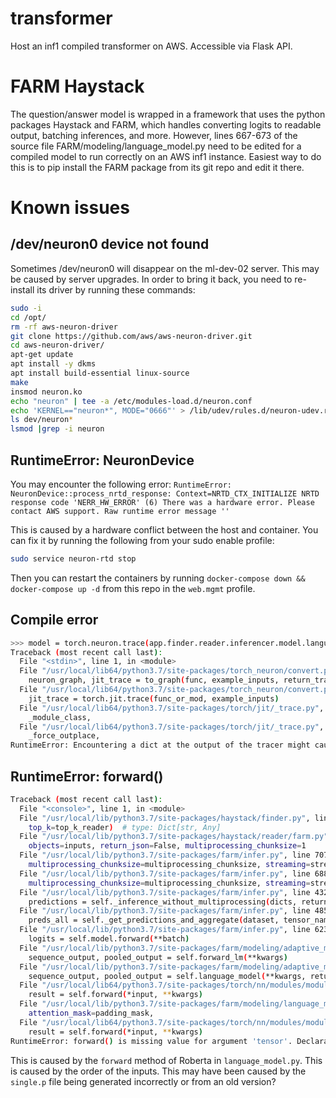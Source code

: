 # transformer
Host an inf1 compiled transformer on AWS. Accessible via Flask API.

# FARM Haystack
The question/answer model is wrapped in a framework that uses the python packages Haystack and FARM, which handles converting logits to readable output, batching inferences, and more.  However, lines 667-673 of the source file FARM/modeling/language_model.py need to be edited for a compiled model to run correctly on an AWS inf1 instance.  Easiest way to do this is to pip install the FARM package from its git repo and edit it there. 


# Known issues

## /dev/neuron0 device not found
Sometimes /dev/neuron0 will disappear on the ml-dev-02 server. This may be caused by server upgrades. In order to bring it back, you need to re-install its driver by running these commands:

```bash
sudo -i
cd /opt/
rm -rf aws-neuron-driver
git clone https://github.com/aws/aws-neuron-driver.git
cd aws-neuron-driver/
apt-get update
apt install -y dkms
apt install build-essential linux-source
make
insmod neuron.ko
echo "neuron" | tee -a /etc/modules-load.d/neuron.conf
echo 'KERNEL=="neuron*", MODE="0666"' > /lib/udev/rules.d/neuron-udev.rules
ls dev/neuron*
lsmod |grep -i neuron
```

## RuntimeError: NeuronDevice
You may encounter the following error: `RuntimeError: NeuronDevice::process_nrtd_response: Context=NRTD_CTX_INITIALIZE NRTD response code 'NERR_HW_ERROR' (6) There was a hardware error. Please contact AWS support. Raw runtime error message ''`

This is caused by a hardware conflict between the host and container. You can fix it by running the following from your sudo enable profile:
```bash
sudo service neuron-rtd stop
```

Then you can restart the containers by running `docker-compose down && docker-compose up -d` from this repo in the `web.mgmt` profile.

## Compile error

```bash
>>> model = torch.neuron.trace(app.finder.reader.inferencer.model.language_model.model, example_inputs=inputs, strict=False)
Traceback (most recent call last):
  File "<stdin>", line 1, in <module>
  File "/usr/local/lib64/python3.7/site-packages/torch_neuron/convert.py", line 71, in trace
    neuron_graph, jit_trace = to_graph(func, example_inputs, return_trace=True)
  File "/usr/local/lib64/python3.7/site-packages/torch_neuron/convert.py", line 228, in to_graph
    jit_trace = torch.jit.trace(func_or_mod, example_inputs)
  File "/usr/local/lib64/python3.7/site-packages/torch/jit/_trace.py", line 742, in trace
    _module_class,
  File "/usr/local/lib64/python3.7/site-packages/torch/jit/_trace.py", line 940, in trace_module
    _force_outplace,
RuntimeError: Encountering a dict at the output of the tracer might cause the trace to be incorrect, this is only valid if the container structure does not change based on the module's inputs. Consider using a constant container instead (e.g. for `list`, use a `tuple` instead. for `dict`, use a `NamedTuple` instead). If you absolutely need this and know the side effects, pass strict=False to trace() to allow this behavior.
```

## RuntimeError: forward()
```bash
Traceback (most recent call last):
  File "<console>", line 1, in <module>
  File "/usr/local/lib/python3.7/site-packages/haystack/finder.py", line 84, in get_answers
    top_k=top_k_reader)  # type: Dict[str, Any]
  File "/usr/local/lib/python3.7/site-packages/haystack/reader/farm.py", line 365, in predict
    objects=inputs, return_json=False, multiprocessing_chunksize=1
  File "/usr/local/lib/python3.7/site-packages/farm/infer.py", line 707, in inference_from_objects
    multiprocessing_chunksize=multiprocessing_chunksize, streaming=streaming)
  File "/usr/local/lib/python3.7/site-packages/farm/infer.py", line 688, in inference_from_dicts
    multiprocessing_chunksize=multiprocessing_chunksize, streaming=streaming)
  File "/usr/local/lib/python3.7/site-packages/farm/infer.py", line 432, in inference_from_dicts
    predictions = self._inference_without_multiprocessing(dicts, return_json, aggregate_preds)
  File "/usr/local/lib/python3.7/site-packages/farm/infer.py", line 485, in _inference_without_multiprocessing
    preds_all = self._get_predictions_and_aggregate(dataset, tensor_names, baskets)
  File "/usr/local/lib/python3.7/site-packages/farm/infer.py", line 623, in _get_predictions_and_aggregate
    logits = self.model.forward(**batch)
  File "/usr/local/lib/python3.7/site-packages/farm/modeling/adaptive_model.py", line 414, in forward
    sequence_output, pooled_output = self.forward_lm(**kwargs)
  File "/usr/local/lib/python3.7/site-packages/farm/modeling/adaptive_model.py", line 458, in forward_lm
    sequence_output, pooled_output = self.language_model(**kwargs, return_dict=False, output_all_encoded_layers=False)
  File "/usr/local/lib64/python3.7/site-packages/torch/nn/modules/module.py", line 727, in _call_impl
    result = self.forward(*input, **kwargs)
  File "/usr/local/lib/python3.7/site-packages/farm/modeling/language_model.py", line 673, in forward
    attention_mask=padding_mask,
  File "/usr/local/lib64/python3.7/site-packages/torch/nn/modules/module.py", line 727, in _call_impl
    result = self.forward(*input, **kwargs)
RuntimeError: forward() is missing value for argument 'tensor'. Declaration: forward(__torch__.torch_neuron.convert.AwsNeuronGraphModule self, Tensor argument_1, Tensor tensor, Tensor argument_3) -> ((Tensor, Tensor))
```
This is caused by the `forward` method of Roberta in `language_model.py`. This is caused by the order of the inputs. This may have been caused by the `single.p` file being generated incorrectly or from an old version?